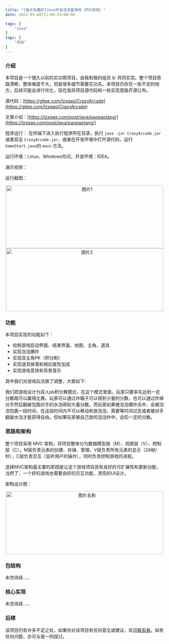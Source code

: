 ```yaml
---
title: "[做点有趣的]Java开发泡泡堂游戏（MVC架构）"
date: 2021-05-08T11:09:51+08:00

tags: [
    "Java"
]
tags: [
    "项目"
]
---
```

### 介绍
本项目是一个很久以前的实训周项目，由我和我的组员 ljr 共同实现。整个项目思路清晰，整体难度不大，但是很多细节需要花功夫。本项目仍存在一些不足的地方，后续可能会进行优化，现在我将项目源代码和一些实现思路开源公布。

源代码：[https://gitee.com/lzxqaq/CrazyArcade](https://gitee.com/lzxqaq/CrazyArcade)

文章介绍：[https://lzxqaq.com/post/java/paopaotang/](https://lzxqaq.com/post/java/paopaotang/)

程序运行： 在终端下进入执行程序所在目录，执行 `java -jar CrazyArcade.jar` 或者双击 `CrazyArcade.jar`，或者在开发环境中打开源代码，运行 `GameStart.java`的 `main` 方法。

运行环境：Linux、Windows均可。开发环境：IDEA。

演示视频：

运行截图：
<div  align="center">    
 <img src="https://cdn.jsdelivr.net/gh/lzxqaq/CrazyArcade@master/images/CrazyArcade.png" width = "500" height = "200" alt="图片1" align=center />
 <br/>
  <img src="https://cdn.jsdelivr.net/gh/lzxqaq/CrazyArcade/images/2.png" width = "500" height = "200" alt="图片2" align=center />
 </div>

### 功能
本项目实现的功能如下：

* 绘制游戏启动界面、结束界面、地图、主角、道具
* 实现泡泡爆炸
* 实现双主角PK（积分制）
* 实现道具掉落和相应属性加成
* 实现游戏音效和背景音乐

其中我们对游戏玩法做了调整，大致如下:

我们把游戏设计为双人pk积分赛模式，在这个模式里面，玩家只要率先达到一定分数既可以赢得比赛。玩家可以通过炸箱子可以得到少量的分数，也可以通过炸掉对手然后戳破包围对手的水泡得到大量分数。而玩家如果被泡泡爆炸击中，会被泡泡包裹一段时间，在这段时间内不可以移动和放泡泡，需要等时间过去或者被对手戳破水泡才能获得自由。但如果玩家被自己放的泡泡炸中，会扣一定的分数。


### 思路和架构
整个项目采用 MVC 架构，将项目整体分为数据模型层（M）、视图层（V）、控制层（C）。M层负责元素的创建、存储、管理，V层负责所有元素的显示（24帧/秒），C层负责交互（监听用户的操作），同时负责控制游戏的进程。

选择MVC架构最主要的原因是让这个游戏项目具有良好的可扩展性和更新功能，当然了，一个好的游戏也需要良好的交互功能，漂亮的UI设计。

架构设计图：

<div  align="center">    
 <img src="https://cdn.jsdelivr.net/gh/lzxqaq/CrazyArcade@master/images/design.png" width = "500" height = "200" alt="图片名称" align=center /></div>


### 包结构
未完待续……

### 核心实现
未完待续……

### 后续

该项目仍有许多不足之处，如果你对该项目有任何意见或建议，欢迎[联系我](https://lzxqaq.com/about/)。如有任何问题，亦可与我一同探讨。

